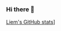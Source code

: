 ### Hi there 👋

[Liem's GitHub stats](https://github-readme-stats.vercel.app/api?username=LiemEldert&count_private=true&show_icons=true&theme=tokyonight)]


<!--
**LiemEldert/LiemEldert** is a ✨ _special_ ✨ repository because its `README.md` (this file) appears on your GitHub profile.

Here are some ideas to get you started:

- 🔭 I’m currently working on ...
- 🌱 I’m currently learning ...
- 👯 I’m looking to collaborate on ...
- 🤔 I’m looking for help with ...
- 💬 Ask me about ...
- 📫 How to reach me: ...
- 😄 Pronouns: ...
- ⚡ Fun fact: ...
-->
